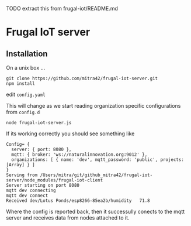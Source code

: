 TODO extract this from frugal-iot/README.md

# Frugal IoT server

## Installation

On a unix box ... 
```
git clone https://github.com/mitra42/frugal-iot-server.git
npm install
```
edit `config.yaml`

This will change as we start reading organization specific configurations from `config.d`
```
node frugal-iot-server.js
```
If its working correctly you should see something like
```
Config= {
  server: { port: 8080 },
  mqtt: { broker: 'ws://naturalinnovation.org:9012' },
  organizations: [ { name: 'dev', mqtt_password: 'public', projects: [Array] } ]
}
Serving from /Users/mitra/git/github_mitra42/frugal-iot-server/node_modules/frugal-iot-client
Server starting on port 8080
mqtt dev connecting
mqtt dev connect
Received dev/Lotus Ponds/esp8266-85ea2b/humidity   71.8
```
Where the config is reported back, 
then it successully conects to the mqtt server
and receives data from nodes attached to it. 
